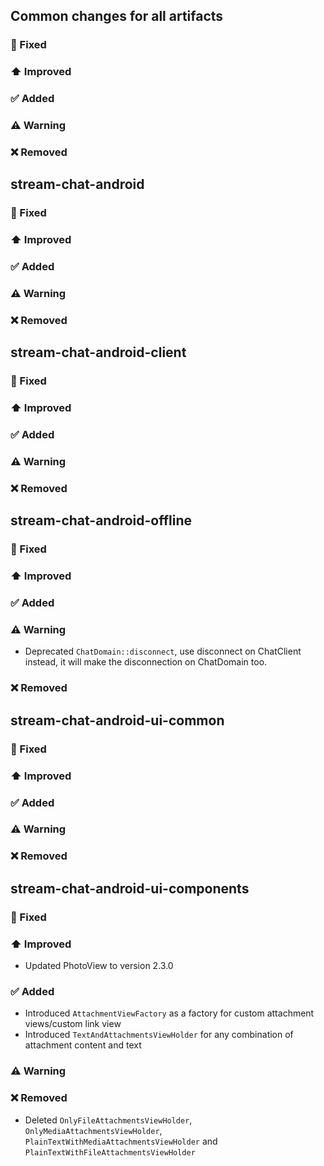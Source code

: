 ## Common changes for all artifacts
### 🐞 Fixed

### ⬆️ Improved

### ✅ Added

### ⚠️ Warning

### ❌ Removed


## stream-chat-android
### 🐞 Fixed

### ⬆️ Improved

### ✅ Added

### ⚠️ Warning

### ❌ Removed


## stream-chat-android-client
### 🐞 Fixed

### ⬆️ Improved

### ✅ Added

### ⚠️ Warning

### ❌ Removed


## stream-chat-android-offline
### 🐞 Fixed

### ⬆️ Improved

### ✅ Added

### ⚠️ Warning
- Deprecated `ChatDomain::disconnect`, use disconnect on ChatClient instead, it will make the disconnection on ChatDomain too.

### ❌ Removed


## stream-chat-android-ui-common
### 🐞 Fixed

### ⬆️ Improved

### ✅ Added

### ⚠️ Warning

### ❌ Removed


## stream-chat-android-ui-components
### 🐞 Fixed

### ⬆️ Improved
- Updated PhotoView to version 2.3.0

### ✅ Added
- Introduced `AttachmentViewFactory` as a factory for custom attachment views/custom link view
- Introduced `TextAndAttachmentsViewHolder` for any combination of attachment content and text

### ⚠️ Warning

### ❌ Removed
- Deleted `OnlyFileAttachmentsViewHolder`, `OnlyMediaAttachmentsViewHolder`,
  `PlainTextWithMediaAttachmentsViewHolder` and `PlainTextWithFileAttachmentsViewHolder`


